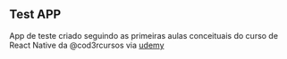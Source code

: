 ## Test APP

App de teste criado seguindo as primeiras aulas conceituais do curso de React Native da @cod3rcursos via [udemy](https://www.udemy.com/course/curso-react-native/learn/lecture/11387310#overview)
